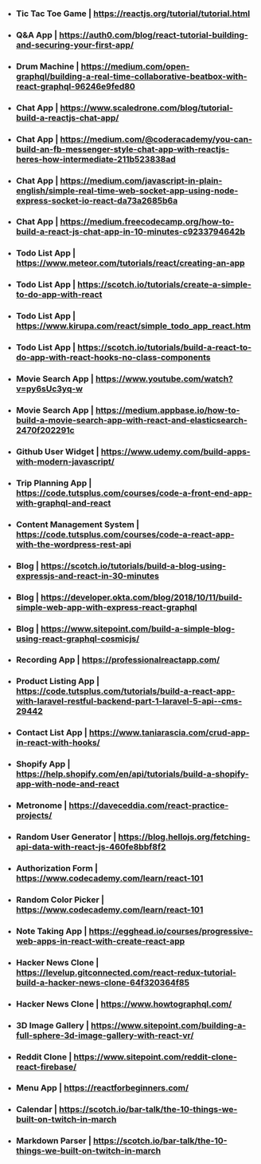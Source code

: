 * ### Tic Tac Toe Game | https://reactjs.org/tutorial/tutorial.html
* ### Q&A App | https://auth0.com/blog/react-tutorial-building-and-securing-your-first-app/
* ### Drum Machine | https://medium.com/open-graphql/building-a-real-time-collaborative-beatbox-with-react-graphql-96246e9fed80
* ### Chat App | https://www.scaledrone.com/blog/tutorial-build-a-reactjs-chat-app/
* ### Chat App | https://medium.com/@coderacademy/you-can-build-an-fb-messenger-style-chat-app-with-reactjs-heres-how-intermediate-211b523838ad
* ### Chat App | https://medium.com/javascript-in-plain-english/simple-real-time-web-socket-app-using-node-express-socket-io-react-da73a2685b6a
* ### Chat App | https://medium.freecodecamp.org/how-to-build-a-react-js-chat-app-in-10-minutes-c9233794642b
* ### Todo List App | https://www.meteor.com/tutorials/react/creating-an-app
* ### Todo List App | https://scotch.io/tutorials/create-a-simple-to-do-app-with-react
* ### Todo List App | https://www.kirupa.com/react/simple_todo_app_react.htm
* ### Todo List App | https://scotch.io/tutorials/build-a-react-to-do-app-with-react-hooks-no-class-components
* ### Movie Search App | https://www.youtube.com/watch?v=py6sUc3yq-w
* ### Movie Search App | https://medium.appbase.io/how-to-build-a-movie-search-app-with-react-and-elasticsearch-2470f202291c
* ### Github User Widget | https://www.udemy.com/build-apps-with-modern-javascript/
* ### Trip Planning App | https://code.tutsplus.com/courses/code-a-front-end-app-with-graphql-and-react
* ### Content Management System | https://code.tutsplus.com/courses/code-a-react-app-with-the-wordpress-rest-api
* ### Blog | https://scotch.io/tutorials/build-a-blog-using-expressjs-and-react-in-30-minutes
* ### Blog | https://developer.okta.com/blog/2018/10/11/build-simple-web-app-with-express-react-graphql
* ### Blog | https://www.sitepoint.com/build-a-simple-blog-using-react-graphql-cosmicjs/
* ### Recording App | https://professionalreactapp.com/
* ### Product Listing App | https://code.tutsplus.com/tutorials/build-a-react-app-with-laravel-restful-backend-part-1-laravel-5-api--cms-29442
* ### Contact List App | https://www.taniarascia.com/crud-app-in-react-with-hooks/
* ### Shopify App | https://help.shopify.com/en/api/tutorials/build-a-shopify-app-with-node-and-react
* ### Metronome | https://daveceddia.com/react-practice-projects/
* ### Random User Generator | https://blog.hellojs.org/fetching-api-data-with-react-js-460fe8bbf8f2
* ### Authorization Form | https://www.codecademy.com/learn/react-101
* ### Random Color Picker | https://www.codecademy.com/learn/react-101
* ### Note Taking App | https://egghead.io/courses/progressive-web-apps-in-react-with-create-react-app
* ### Hacker News Clone | https://levelup.gitconnected.com/react-redux-tutorial-build-a-hacker-news-clone-64f320364f85
* ### Hacker News Clone | https://www.howtographql.com/
* ### 3D Image Gallery | https://www.sitepoint.com/building-a-full-sphere-3d-image-gallery-with-react-vr/
* ### Reddit Clone | https://www.sitepoint.com/reddit-clone-react-firebase/
* ### Menu App | https://reactforbeginners.com/
* ### Calendar | https://scotch.io/bar-talk/the-10-things-we-built-on-twitch-in-march
* ### Markdown Parser | https://scotch.io/bar-talk/the-10-things-we-built-on-twitch-in-march
